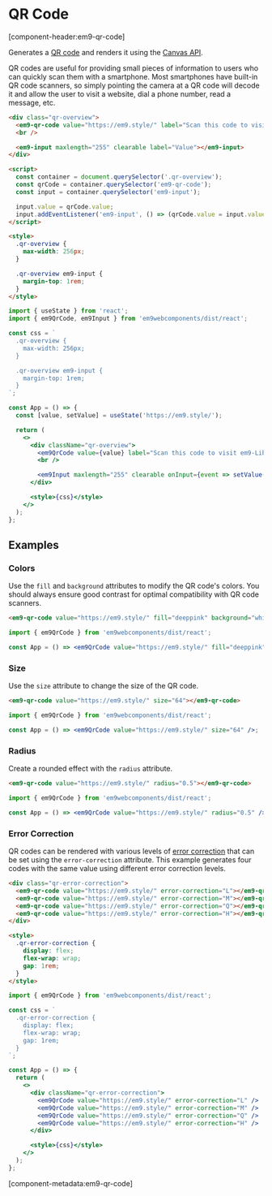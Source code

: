 # QR Code

[component-header:em9-qr-code]

Generates a [QR code](https://www.qrcode.com/) and renders it using the [Canvas API](https://developer.mozilla.org/en-US/docs/Web/API/Canvas_API).

QR codes are useful for providing small pieces of information to users who can quickly scan them with a smartphone. Most smartphones have built-in QR code scanners, so simply pointing the camera at a QR code will decode it and allow the user to visit a website, dial a phone number, read a message, etc.

```html preview
<div class="qr-overview">
  <em9-qr-code value="https://em9.style/" label="Scan this code to visit em9-Library on the web!"></em9-qr-code>
  <br />

  <em9-input maxlength="255" clearable label="Value"></em9-input>
</div>

<script>
  const container = document.querySelector('.qr-overview');
  const qrCode = container.querySelector('em9-qr-code');
  const input = container.querySelector('em9-input');

  input.value = qrCode.value;
  input.addEventListener('em9-input', () => (qrCode.value = input.value));
</script>

<style>
  .qr-overview {
    max-width: 256px;
  }

  .qr-overview em9-input {
    margin-top: 1rem;
  }
</style>
```

```jsx react
import { useState } from 'react';
import { em9QrCode, em9Input } from 'em9webcomponents/dist/react';

const css = `
  .qr-overview {
    max-width: 256px;
  }

  .qr-overview em9-input {
    margin-top: 1rem;
  }
`;

const App = () => {
  const [value, setValue] = useState('https://em9.style/');

  return (
    <>
      <div className="qr-overview">
        <em9QrCode value={value} label="Scan this code to visit em9-Library on the web!" />
        <br />

        <em9Input maxlength="255" clearable onInput={event => setValue(event.target.value)} />
      </div>

      <style>{css}</style>
    </>
  );
};
```

## Examples

### Colors

Use the `fill` and `background` attributes to modify the QR code's colors. You should always ensure good contrast for optimal compatibility with QR code scanners.

```html preview
<em9-qr-code value="https://em9.style/" fill="deeppink" background="white"></em9-qr-code>
```

```jsx react
import { em9QrCode } from 'em9webcomponents/dist/react';

const App = () => <em9QrCode value="https://em9.style/" fill="deeppink" background="white" />;
```

### Size

Use the `size` attribute to change the size of the QR code.

```html preview
<em9-qr-code value="https://em9.style/" size="64"></em9-qr-code>
```

```jsx react
import { em9QrCode } from 'em9webcomponents/dist/react';

const App = () => <em9QrCode value="https://em9.style/" size="64" />;
```

### Radius

Create a rounded effect with the `radius` attribute.

```html preview
<em9-qr-code value="https://em9.style/" radius="0.5"></em9-qr-code>
```

```jsx react
import { em9QrCode } from 'em9webcomponents/dist/react';

const App = () => <em9QrCode value="https://em9.style/" radius="0.5" />;
```

### Error Correction

QR codes can be rendered with various levels of [error correction](https://www.qrcode.com/en/about/error_correction.html) that can be set using the `error-correction` attribute. This example generates four codes with the same value using different error correction levels.

```html preview
<div class="qr-error-correction">
  <em9-qr-code value="https://em9.style/" error-correction="L"></em9-qr-code>
  <em9-qr-code value="https://em9.style/" error-correction="M"></em9-qr-code>
  <em9-qr-code value="https://em9.style/" error-correction="Q"></em9-qr-code>
  <em9-qr-code value="https://em9.style/" error-correction="H"></em9-qr-code>
</div>

<style>
  .qr-error-correction {
    display: flex;
    flex-wrap: wrap;
    gap: 1rem;
  }
</style>
```

```jsx react
import { em9QrCode } from 'em9webcomponents/dist/react';

const css = `
  .qr-error-correction {
    display: flex;
    flex-wrap: wrap;
    gap: 1rem;
  }
`;

const App = () => {
  return (
    <>
      <div className="qr-error-correction">
        <em9QrCode value="https://em9.style/" error-correction="L" />
        <em9QrCode value="https://em9.style/" error-correction="M" />
        <em9QrCode value="https://em9.style/" error-correction="Q" />
        <em9QrCode value="https://em9.style/" error-correction="H" />
      </div>

      <style>{css}</style>
    </>
  );
};
```

[component-metadata:em9-qr-code]
